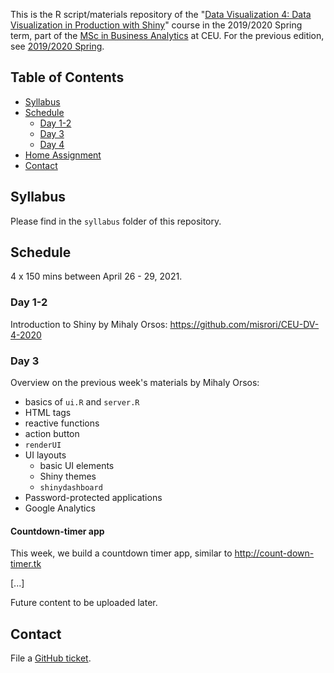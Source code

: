 This is the R script/materials repository of the "[Data Visualization 4: Data Visualization in Production with Shiny](https://courses.ceu.edu/courses/2020-2021/data-visualization-4-data-visualization-production-shiny)" course in the 2019/2020 Spring term, part of the [MSc in Business Analytics](https://courses.ceu.edu/programs/ms/master-science-business-analytics) at CEU. For the previous edition, see [2019/2020 Spring](https://github.com/daroczig/CEU-DV3/tree/2019-2020).

## Table of Contents

* [Syllabus](#syllabus)
* [Schedule](#schedule)
   * [Day 1-2](#day-1-2)
   * [Day 3](#day-3)
   * [Day 4](#day-4)
* [Home Assignment](#home-assignment)
* [Contact](#contacts)

## Syllabus

Please find in the `syllabus` folder of this repository.

## Schedule

4 x 150 mins between April 26 - 29, 2021.

### Day 1-2

Introduction to Shiny by Mihaly Orsos: https://github.com/misrori/CEU-DV-4-2020

### Day 3

Overview on the previous week's materials by Mihaly Orsos:

* basics of `ui.R` and `server.R`
* HTML tags
* reactive functions
* action button
* `renderUI`
* UI layouts
  * basic UI elements
  * Shiny themes
  * `shinydashboard`
* Password-protected applications
* Google Analytics

#### Countdown-timer app

This week, we build a countdown timer app, similar to http://count-down-timer.tk

[...]

Future content to be uploaded later.

## Contact

File a [GitHub ticket](https://github.com/daroczig/CEU-DV3/issues).
